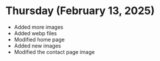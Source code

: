 # Thursday (February 13, 2025)

- Added more images
- Added webp files
- Modified home page
- Added new images
- Modified the contact page image
